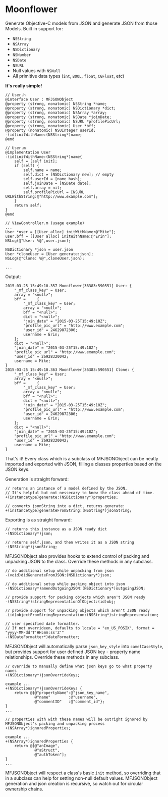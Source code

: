 # Moonflower
Generate Objective-C models from JSON and generate JSON from those Models. Built in support for: 
* ```NSString```
* ```NSArray```
* ```NSDictionary```
* ```NSNumber```
* ```NSDate```
* ```NSURL```
* Null values with ```NSNull```
* All primitive data types (```int```, ```BOOL```, ```float```, ```CGFloat```, etc)

__It's really simple!__

```objc
// User.h
@interface User : MFJSONObject
@property (strong, nonatomic) NSString *name;
@property (strong, nonatomic) NSDictionary *dict;
@property (strong, nonatomic) NSArray *array;
@property (strong, nonatomic) NSDate *joinDate;
@property (strong, nonatomic) NSURL *profilePicUrl;
@property (strong, nonatomic) User *bff;
@property (nonatomic) NSUInteger userId;
-(id)initWithName:(NSString*)name;
@end

// User.m
@implementation User
-(id)initWithName:(NSString*)name{
    self = [self init];
    if (self) {
        self.name = name;
        self.dict = [NSDictionary new]; // empty
        self.userId = [name hash];
        self.joinDate = [NSDate date];
        self.array = nil;
        self.profilePicUrl = [NSURL URLWithString:@"http://www.example.com"];
    }
    return self;
}
@end

// ViewController.m (usage example)
...
User *user = [[User alloc] initWithName:@"Mike"];
user.bff = [[User alloc] initWithName:@"Erin"];
NSLog(@"User: %@",user.json);

NSDictionary *json = user.json
User *cloneUser = [User generate:json];
NSLog(@"Clone: %@",cloneUser.json);

...
```
Output:

```
2015-03-25 15:49:10.357 Moonflower[36383:590551] User: {
    "_mf_class_key" = User;
    array = "<null>";
    bff =     {
        "_mf_class_key" = User;
        array = "<null>";
        bff = "<null>";
        dict = "<null>";
        "join_date" = "2015-03-25T15:49:10Z";
        "profile_pic_url" = "http://www.example.com";
        "user_id" = 24629872306;
        username = Erin;
    };
    dict = "<null>";
    "join_date" = "2015-03-25T15:49:10Z";
    "profile_pic_url" = "http://www.example.com";
    "user_id" = 26928320042;
    username = Mike;
}
2015-03-25 15:49:10.363 Moonflower[36383:590551] Clone: {
    "_mf_class_key" = User;
    array = "<null>";
    bff =     {
        "_mf_class_key" = User;
        array = "<null>";
        bff = "<null>";
        dict = "<null>";
        "join_date" = "2015-03-25T15:49:10Z";
        "profile_pic_url" = "http://www.example.com";
        "user_id" = 24629872306;
        username = Erin;
    };
    dict = "<null>";
    "join_date" = "2015-03-25T15:49:10Z";
    "profile_pic_url" = "http://www.example.com";
    "user_id" = 26928320042;
    username = Mike;
}
```

That's it! Every class which is a subclass of MFJSONObject can be neatly imported and exported with JSON, filling a classes properties based on the JSON keys.

Generation is straight forward:
```objc
// returns an instance of a model defined by the JSON. 
// It's helpful but not nessecary to know the class ahead of time.
+(instancetype)generate:(NSDictionary*)properties; 

// converts jsonString into a dict, returns generate:
+(instancetype)generateFromString:(NSString*)jsonString; 
```

Exporting is as straight forward:
```objc
// returns this instance as a JSON ready dict
-(NSDictionary*)json;

// returns self.json, and then writes it as a JSON string
-(NSString*)jsonString;
```

MFJSONObject also provides hooks to extend control of packing and unpacking JSON to the class. Override these methods in any subclass.
```objc
// do additional setup while unpacking from json
-(void)didGenerateFromJSON:(NSDictionary*)json; 

// do additional setup while packing object into json
-(NSDictionary*)amendOutgoingJSON:(NSDictionary*)outgoingJSON; 

// provide support for packing objects which aren't JSON ready
-(NSString*)stringRepresentationOfObject:(id)obj;

// provide support for unpacking objects which aren't JSON ready
-(id)objectFromStringRepresentation:(NSString*)stringRepresentation;

// user specified date formatter. 
// If not overrideen, defaults to locale = "en_US_POSIX", format = "yyyy-MM-dd'T'HH:mm:ss'Z'"
-(NSDateFormatter*)dateFormatter; 
```

MFJSONObject will automatically parse ```json_key_style``` into ```camelCaseStyle```, but provides support for user defined JSON key - property name relationships. Override these methods in any subclass.
```objc
// override to manually define what json keys go to what property names
+(NSDictionary*)jsonOverrideKeys; 

example ...
+(NSDictionary*)jsonOverrideKeys {
    return @{@"propertyName":@"json_key_name",
             @"name"        :@"username",
             @"commentID"   :@"comment_id"}; 
}
...

// properties with with these names will be outright ignored by MFJSONObject's packing and unpacking process
+(NSArray*)ignoredProperties; 

example ...
+(NSArray*)ignoredProperties {
    return @[@"anImage",
             @"aStruct",
             @"authToken"];
}
...
```
MFJSONObject will respect a class's basic ```init``` method, so overriding that in a subclass can help for setting non-null default values. MFJSONObject generation and json creation is recursive, so watch out for circular ownership chains. 
